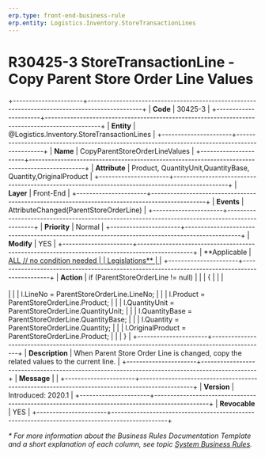 ```yaml
---
erp.type: front-end-business-rule
erp.entity: Logistics.Inventory.StoreTransactionLines
---
```


# R30425-3 StoreTransactionLine - Copy Parent Store Order Line Values
+----------------------+-----------------------------------------------------------------------------------------------+
| **Code**             | 30425-3                                                                                       |
+----------------------+-----------------------------------------------------------------------------------------------+
| **Entity**           | @Logistics.Inventory.StoreTransactionLines                                                    |
+----------------------+-----------------------------------------------------------------------------------------------+
| **Name**             | CopyParentStoreOrderLineValues                                                                |
+----------------------+-----------------------------------------------------------------------------------------------+
| **Attribute**        | Product, QuantityUnit,QuantityBase, Quantity,OriginalProduct                                  |
+----------------------+-----------------------------------------------------------------------------------------------+
| **Layer**            | Front-End                                                                                     |
+----------------------+-----------------------------------------------------------------------------------------------+
| **Events**           | AttributeChanged(ParentStoreOrderLine)                                                        |
+----------------------+-----------------------------------------------------------------------------------------------+
| **Priority**         | Normal                                                                                        |
+----------------------+-----------------------------------------------------------------------------------------------+
| **Modify**           | YES                                                                                           |
+----------------------+-----------------------------------------------------------------------------------------------+
| **Applicable         | [ALL // no condition needed                                                                   |
| Legislations**       | ](xref:applicable-legislations)                                                               |
+----------------------+-----------------------------------------------------------------------------------------------+
| **Action**           | if (ParentStoreOrderLine != null)                                                             |
|                      | {                                                                                             |
|                      | <br/><br/>                                                                                    |
|                      | l.LineNo = ParentStoreOrderLine.LineNo;                                                       |
|                      | l.Product = ParentStoreOrderLine.Product;                                                     |
|                      | l.QuantityUnit = ParentStoreOrderLine.QuantityUnit;                                           |
|                      | l.QuantityBase = ParentStoreOrderLine.QuantityBase;                                           |
|                      | l.Quantity = ParentStoreOrderLine.Quantity;                                                   |
|                      | l.OriginalProduct = ParentStoreOrderLine.Product;                                             |
|                      | }                                                                                             |
+----------------------+-----------------------------------------------------------------------------------------------+
| **Description**      | When Parent Store Order Line is changed, copy the related values to the current line.         |
+----------------------+-----------------------------------------------------------------------------------------------+
| **Message**          |                                                                                               |
+----------------------+-----------------------------------------------------------------------------------------------+
| **Version**          | Introduced: 2020.1                                                                            |
+----------------------+-----------------------------------------------------------------------------------------------+
| **Revocable**        | YES                                                                                           |
+----------------------+-----------------------------------------------------------------------------------------------+

*\* For more information about the Business Rules Documentation Template and a short explanation of each column, see
topic [System Business Rules](../templates/template-description-system-business-rules.md).*
